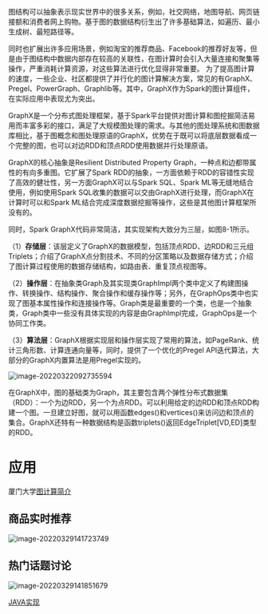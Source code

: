 图结构可以抽象表示现实世界中的很多关系，例如，社交网络，地图导航、网页链接额和消费者网上购物。基于图的数据结构衍生出了许多基础算法，如遍历、最小生成树、最短路径等。

同时也扩展出许多应用场景，例如淘宝的推荐商品、Facebook的推荐好友等，但是由于图结构中数据内部存在较高的关联性，在图计算时会引入大量连接和聚集等操作，严重消耗计算资源，对这些算法进行优化显得非常重要。     为了提高图计算的速度，一些企业、社区都提供了并行化的图计算解决方案，常见的有GraphX、Pregel、PowerGraph、Graphlib等。其中，GraphX作为Spark的图计算组件，在实际应用中表现尤为突出。



​     GraphX是一个分布式图处理框架，基于Spark平台提供对图计算和图挖掘简洁易用而丰富多彩的接口，满足了大规模图处理的需求。与其他的图处理系统和图数据库相比，基于图概念和图处理原语的GraphX，优势在于既可以将底层数据看成一个完整的图，也可以对边RDD和顶点RDD使用数据并行处理原语。

GraphX的核心抽象是Resilient Distributed Property Graph，一种点和边都带属性的有向多重图。它扩展了Spark RDD的抽象，一方面依赖于RDD的容错性实现了高效的健壮性，另一方面GraphX可以与Spark SQL、Spark ML等无缝地结合使用，例如使用Spark SQL收集的数据可以交由GraphX进行处理，而GraphX在计算时可以和Spark ML结合完成深度数据挖掘等操作，这些是其他图计算框架所没有的。

同时，Spark GraphX代码非常简洁，其实现架构大致分为三层，如图8-1所示。

（1）**存储层**：该层定义了GraphX的数据模型，包括顶点RDD、边RDD和三元组Triplets；介绍了GraphX点分割技术、不同的分区策略以及数据存储方式；介绍了图计算过程使用的数据存储结构，如路由表、重复顶点视图等。

（2）**操作层**：在抽象类Graph及其实现类GraphImpl两个类中定义了构建图操作、转换操作、结构操作、聚合操作和缓存操作等；另外，在GraphOps类中也实现了图基本属性操作和连接操作等。Graph类是最重要的一个类，也是一个抽象类，Graph类中一些没有具体实现的内容是由GraphImpl完成，GraphOps是一个协同工作类。

（3）**算法层**：GraphX根据实现层和操作层实现了常用的算法，如PageRank、统计三角形数、计算连通向量等，同时，提供了一个优化的Pregel API迭代算法，大部分的GraphX内置算法是用Pregel实现的。

![image-20220322092735594](https://piggo-picture.oss-cn-hangzhou.aliyuncs.com/image/image-20220322092735594.png)

在GraphX中，图的基础类为Graph，其主要包含两个弹性分布式数据集（RDD）：一个为边RDD，另一个为点RDD。可以利用给定的边RDD和顶点RDD构建一个图。一旦建立好图，就可以用函数edges()和vertices()来访问边和顶点的集合。GraphX还特有一种数据结构是函数triplets()返回EdgeTriplet[VD,ED]类型的RDD。

# 应用

厦门大学[图计算简介](https://open.163.com/newview/movie/free?pid=QFTMDBQH5&mid=CFTMFJMKL)

## 商品实时推荐

![image-20220329141723749](https://piggo-picture.oss-cn-hangzhou.aliyuncs.com/image/image-20220329141723749.png)

## 热门话题讨论

![image-20220329141851679](https://piggo-picture.oss-cn-hangzhou.aliyuncs.com/image/image-20220329141851679.png)



[JAVA实现](https://www.toutiao.com/article/7145037062645744140/?app=news_article&timestamp=1663650356&use_new_style=1&req_id=20220920130555010140205156000833C9&group_id=7145037062645744140&wxshare_count=1&tt_from=weixin&utm_source=weixin&utm_medium=toutiao_android&utm_campaign=client_share&share_token=fd57c841-7c40-4a46-a22e-d19fc6c8fcda&source=m_redirect&wid=1663657274796)

